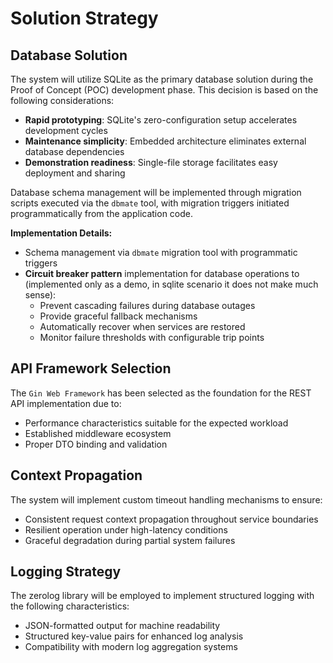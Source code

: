 # Solution Strategy

## Database Solution

The system will utilize SQLite as the primary database solution during the Proof of Concept (POC) development phase. This decision is based on the following considerations:

- **Rapid prototyping**: SQLite's zero-configuration setup accelerates development cycles  
- **Maintenance simplicity**: Embedded architecture eliminates external database dependencies  
- **Demonstration readiness**: Single-file storage facilitates easy deployment and sharing  

Database schema management will be implemented through migration scripts executed via the `dbmate` tool, with migration triggers initiated programmatically from the application code.

**Implementation Details:**

- Schema management via `dbmate` migration tool with programmatic triggers
- **Circuit breaker pattern** implementation for database operations to (implemented only as a demo, in sqlite scenario it does not make much sense):
  - Prevent cascading failures during database outages
  - Provide graceful fallback mechanisms
  - Automatically recover when services are restored
  - Monitor failure thresholds with configurable trip points

## API Framework Selection

The `Gin Web Framework` has been selected as the foundation for the REST API implementation due to:

- Performance characteristics suitable for the expected workload  
- Established middleware ecosystem
- Proper DTO binding and validation

## Context Propagation

The system will implement custom timeout handling mechanisms to ensure:

- Consistent request context propagation throughout service boundaries  
- Resilient operation under high-latency conditions  
- Graceful degradation during partial system failures  

## Logging Strategy

The zerolog library will be employed to implement structured logging with the following characteristics:

- JSON-formatted output for machine readability  
- Structured key-value pairs for enhanced log analysis  
- Compatibility with modern log aggregation systems